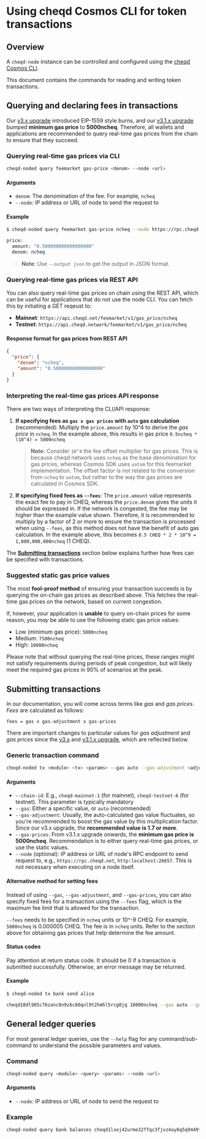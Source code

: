# Using cheqd Cosmos CLI for token transactions

## Overview

A `cheqd-node` instance can be controlled and configured using the [cheqd Cosmos CLI](README.md).

This document contains the commands for reading and writing token transactions.

## Querying and declaring fees in transactions

Our [v3.x upgrade](../upgrades/upgrade-guides/v3.x-upgrade.md) introduced EIP-1559 style burns, and our [v3.1.x upgrade](../upgrades/upgrade-guides/v3.1.x-upgrade.md) bumped **minimum gas price** to **5000ncheq**. Therefore, all wallets and applications are recommended to query real-time gas prices from the chain to ensure that they succeed.

### Querying real-time gas prices via CLI

```bash
cheqd-noded query feemarket gas-price <denom> --node <url>
```

#### Arguments

* `denom`: The denomination of the fee. For example, `ncheq`
* `--node`: IP address or URL of node to send the request to

#### Example

```bash
$ cheqd-noded query feemarket gas-price ncheq --node https://rpc.cheqd.network:443

price:
  amount: "0.500000000000000000"
  denom: ncheq
```

> **Note**: Use `--output json` to get the output in JSON format.

### Querying real-time gas prices via REST API

You can also query real-time gas prices on chain using the REST API, which can be useful for applications that do not use the node CLI. You can fetch this by initiating a GET reqeust to:

* **Mainnet**: `https://api.cheqd.net/feemarket/v1/gas_price/ncheq`
* **Testnet**: `https://api.cheqd.network/feemarket/v1/gas_price/ncheq`

#### Response format for gas prices from REST API

```json
{
  "price": {
    "denom": "ncheq",
    "amount": "0.500000000000000000"
  }
}
```

### Interpreting the real-time gas prices API response

There are two ways of interpreting the CLI/API response:

1. **If specifying fees as `gas x gas prices` with `auto` gas calculation** (recommended): Multiply the `price.amount` by 10^4 to derive the *gas price* in `ncheq`. In the example above, this results in gas price `0.5ncheq * (10^4) = 5000ncheq`

    > **Note:** Consider `10^4` the fee offset multiplier for gas prices. This is because cheqd network uses `ncheq` as the base denomination for gas prices, whereas Cosmos SDK uses `uatom` for this feemarket implementation. The offset factor is not related to the conversion from `ncheq` to `uatom`, but rather to the way the gas prices are calculated in Cosmos SDK.

2. **If specifying fixed fees as `--fees`**: The `price.amount` value represents the exact fee to pay in CHEQ, whereas the `price.denom` gives the units it should be expressed in. If the network is congested, the fee may be higher than the example value shown. Therefore, it is recommended to multiply by a factor of 2 or more to ensure the transaction is processed when using `--fees`, as this method does not have the benefit of auto gas calculation. In the example above, this becomes `0.5 CHEQ * 2 * 10^9 = 1,000,000,000ncheq` (1 CHEQ).

The [**Submitting transactions**](#submitting-transactions) section below explains further how fees can be specified with transactions.

### Suggested static gas price values

The most **fool-proof method** of ensuring your transaction succeeds is by querying the on-chain gas prices as described above. This fetches the real-time gas prices on the network, based on current congestion.

If, however, your application is **unable** to query on-chain prices for some reason, you *may* be able to use the following static gas price values:

* Low (minimum gas price): `5000ncheq`
* Medium: `7500ncheq`
* High: `10000ncheq`

Please note that without querying the real-time prices, these ranges might not satisfy requirements during periods of peak congestion, but will likely meet the required gas prices in 90% of scenarios at the peak.

## Submitting transactions

In our documentation, you will come across terms like *gas* and *gas prices*. *Fees* are calculated as follows:

`fees = gas x gas-adjustment x gas-prices`

There are important changes to particular values for *gas adjustment* and *gas prices* since the [v3.x](../upgrades/upgrade-guides/v3.x-upgrade.md) and [v3.1.x upgrade](../upgrades/upgrade-guides/v3.1.x-upgrade.md), which are reflected below.

### Generic transaction command

```bash
cheqd-noded tx <module> <tx> <params> --gas auto --gas-adjustment <adjustment-factor> --gas-prices <price-in-ncheq> --chain-id <chain> --node <url>
```

#### Arguments

* `--chain-id`: E.g., `cheqd-mainnet-1` (for mainnet), `cheqd-testnet-6` (for testnet). This parameter is typically mandatory
* `--gas`: Either a specific value, or `auto` (recommended)
* `--gas-adjustment`: Usually, the auto-calculated gas value fluctuates, so you're recommended to boost the gas value by this multiplication factor. Since our v3.x upgrade, the **recommended value is 1.7 or more**.
* `--gas-prices`: From v3.1.x upgrade onwards, the **minimum gas price is 5000ncheq**. Recommendation is to either query real-time gas prices, or use the static values.
* `--node` (optional): IP address or URL of node's RPC endpoint to send request to, e.g., `https://rpc.cheqd.net`, `http:localhost:26657`. This is not necessary when executing on a node itself.

#### Alternative method for setting fees

Instead of using `--gas`, `--gas-adjustment`, and `--gas-prices`, you can also specify fixed fees for a transaction using the `--fees` flag, which is the maximum fee limit that is allowed for the transaction.

`--fees` needs to be specified in `ncheq` units or 10^-9 CHEQ. For example, `5000ncheq` is 0.000005 CHEQ. The fee is in `ncheq` units. Refer to the section above for obtaining gas prices that help determine the fee amount.

#### Status codes

Pay attention at return status code. It should be 0 if a transaction is submitted successfully. Otherwise, an error message may be returned.

#### Example

```bash
$ cheqd-noded tx bank send alice

cheqd10dl985c76zanc8n9z6c88qnl9t2hmhl5rcg0jq 10000ncheq --gas auto --gas-adjustment 1.7 --gas-prices 5000ncheq --chain-id cheqd-testnet-6 --node http://localhost:26657 
```

## General ledger queries

For most general ledger queries, use the `--help` flag for any command/sub-command to understand the possible parameters and values.

### Command

```bash
cheqd-noded query <module> <query> <params> --node <url>
```

#### Arguments

* `--node`: IP address or URL of node to send the request to

### Example

```bash
cheqd-noded query bank balances cheqd1lxej42urme32ffqc3fjvz4ay8q5q9449f06t4v --node https://rpc.cheqd.network
```
